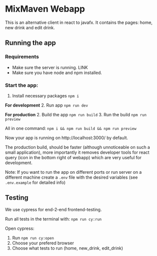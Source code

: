 # MixMaven Webapp

This is an alternative client in react to javafx. It contains the pages: home, new drink and edit drink. 



## Running the app

### Requirements

- Make sure the server is running. LINK 
- Make sure you have node and npm installed.


### Start the app: 

1. Install necessary packages `npm i` 

**For development**
2. Run app `npm run dev`

**For production**
2. Build the app `npm run build`
3. Run the build `npm run preview`

All in one command: `npm i && npm run build && npm run preview`

Now your app is running on http://localhost:3000/ by default. 

The production build, should be faster (although unnoticeable on such a small application), more importantly it removes developer tools for react query (icon in the bottom right of webapp) which are very useful for development.

Note: If you want to run the app on different ports or run server on a different machine create a `.env` file with the desired variables (see `.env.example` for detailed info)


## Testing

We use cypress for end-2-end frontend-testing. 

Run all tests in the terminal with: `npm run cy:run`

Open cypress: 

1. Run `npm run cy:open`
2. Choose your prefered browser
3. Choose what tests to run (home, new_drink, edit_drink)